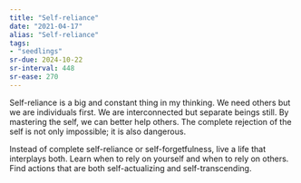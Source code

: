 ```yaml
---
title: "Self-reliance"
date: "2021-04-17"
alias: "Self-reliance"
tags:
- "seedlings"
sr-due: 2024-10-22
sr-interval: 448
sr-ease: 270
---
```


Self-reliance is a big and constant thing in my thinking. We need others but we are individuals first. We are interconnected but separate beings still. By mastering the self, we can better help others. The complete rejection of the self is not only impossible; it is also dangerous.

Instead of complete self-reliance or self-forgetfulness, live a life that interplays both. Learn when to rely on yourself and when to rely on others. Find actions that are both self-actualizing and self-transcending.

